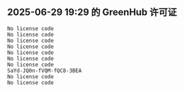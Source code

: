 ## 2025-06-29 19:29 的 GreenHub 许可证
```
No license code
No license code
No license code
No license code
No license code
No license code
No license code
SaYd-JQ0n-fVQM-fQC8-3BEA
No license code
No license code
```
